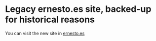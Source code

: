 # Legacy ernesto.es site, backed-up for historical reasons

You can visit the new site in <a href="https://ernesto.es">ernesto.es</a>
